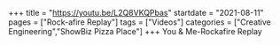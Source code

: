 +++
title = "https://youtu.be/L2Q8VKQPbas"
startdate = "2021-08-11"
pages = ["Rock-afire Replay"]
tags = ["Videos"]
categories = ["Creative Engineering","ShowBiz Pizza Place"]
+++
You & Me-Rockafire Replay
